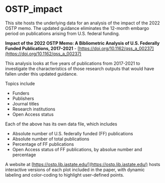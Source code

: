 # OSTP_impact

This site hosts the underlying data for an analysis of the impact of the 2022 OSTP memo. The updated guidance eliminates the 12-month embargo period on publications arising from U.S. federal funding.

**Impact of the 2022 OSTP Memo: A Bibliometric Analysis of U.S. Federally Funded Publications, 2017–2021** - [https://doi.org/10.1162/qss_a_00237](https://doi.org/10.1162/qss_a_00237)

This analysis looks at five years of publications from 2017-2021 to investigate the characteristics of those research outputs that would have fallen under this updated guidance.

Topics include
- Funders
- Publishers
- Journal titles
- Research institutions
- Open Access status

Each of the above has its own data file, which includes
- Absolute number of U.S. federally funded (FF) publications
- Absolute number of total publications
- Percentage of FF publications
- Open Access status of FF publications, by absolue number and percentage

A website at [https://ostp.lib.iastate.edu/](https://ostp.lib.iastate.edu/) hosts interactive versions of each plot included in the paper, with dynamic labeling and color-coding to highlight user-defined points.
